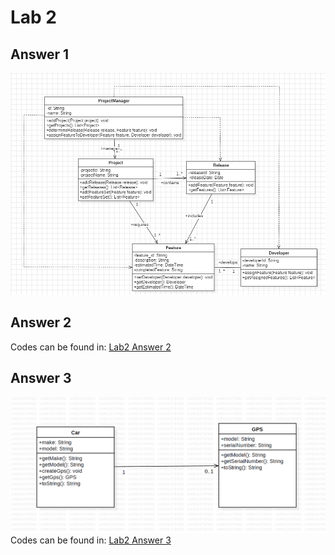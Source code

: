 # Lab 2

## Answer 1

![Lab2 Answer 1](lab2-answer1.png)

## Answer 2

Codes can be found in: [Lab2 Answer 2](/lab2/answer2/)

## Answer 3

![Lab2 Answer 3](lab2-answer3.png)
Codes can be found in: [Lab2 Answer 3](/lab2/answer3/)
